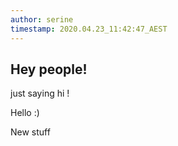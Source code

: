 ```yaml
---
author: serine
timestamp: 2020.04.23_11:42:47_AEST
---
```


## Hey people!

just saying hi !

Hello :)

New stuff